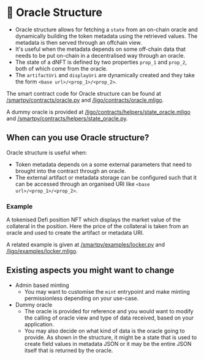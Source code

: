 # 🔮 Oracle Structure

- Oracle structure allows for fetching a `state` from an on-chain oracle and dynamically building the token metadata using the retrieved values. The
  metadata is then served through an offchain view.
- It's useful when the metadata depends on some off-chain data that needs to be put on-chain in a decentralised way through an oracle.
- The state of a dNFT is defined by two properties `prop_1` and `prop_2`, both of which come from the oracle.
- The `artifactUri` and `displayUri` are dynamically created and they take the form `<base url>/<prop_1>/<prop_2>`.

The smart contract code for Oracle structure can be found at [/smartpy/contracts/oracle.py](https://github.com/AnshuJalan/tezos-dNFT/blob/master/smartpy/contracts/oracle.py) and [/ligo/contracts/oracle.mligo](https://github.com/AnshuJalan/tezos-dNFT/blob/master/ligo/contracts/oracle.mligo).

A dummy oracle is provided at [/ligo/contracts/helpers/state_oracle.mligo](https://github.com/AnshuJalan/tezos-dNFT/blob/master/ligo/contracts/helpers/state_oracle.mligo) and [/smartpy/contracts/helpers/state_oracle.py](https://github.com/AnshuJalan/tezos-dNFT/blob/master/smartpy/contracts/helpers/state_oracle.py).

## When can you use Oracle structure?

Oracle structure is useful when:

- Token metadata depends on a some external parameters that need to brought into the contract through an oracle.
- The external artifact or metadata storage can be configured such that it can be accessed through an organised URI like `<base url>/<prop_1>/<prop_2>`.

### Example

A tokenised Defi position NFT which displays the market value of the collateral in the position. Here the price of the collateral is taken from an oracle and used to create the artifact or metadata URI.

A related example is given at [/smartpy/examples/locker.py](https://github.com/AnshuJalan/tezos-dNFT/blob/master/smartpy/examples/locker.py) and [/ligo/examples/locker.mligo](https://github.com/AnshuJalan/tezos-dNFT/blob/master/ligo/examples/locker.mligo).

## Existing aspects you might want to change

- Admin based minting
  - You may want to customise the `mint` entrypoint and make minting permissionless depending on your use-case.
- Dummy oracle
  - The oracle is provided for reference and you would want to modify the calling of oracle view and type of data received, based on your application.
  - You may also decide on what kind of data is the oracle going to provide. As shown in the structure, it might be a state that is used to create field values in metadata JSON or it may be the entire JSON itself that is returned by the oracle.
